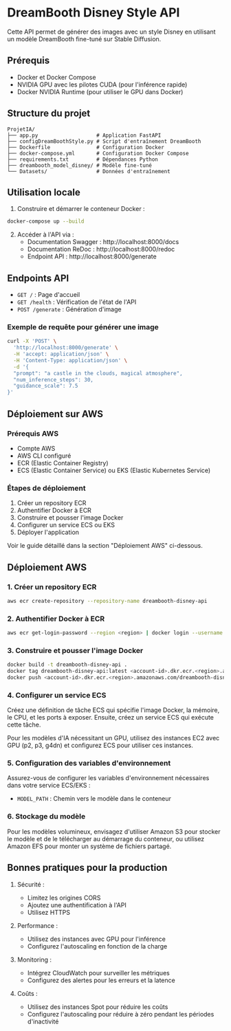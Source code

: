 # DreamBooth Disney Style API

Cette API permet de générer des images avec un style Disney en utilisant un modèle DreamBooth fine-tuné sur Stable Diffusion.

## Prérequis

- Docker et Docker Compose
- NVIDIA GPU avec les pilotes CUDA (pour l'inférence rapide)
- Docker NVIDIA Runtime (pour utiliser le GPU dans Docker)

## Structure du projet

```
ProjetIA/
├── app.py                   # Application FastAPI
├── configDreamBoothStyle.py # Script d'entraînement DreamBooth
├── Dockerfile               # Configuration Docker
├── docker-compose.yml       # Configuration Docker Compose
├── requirements.txt         # Dépendances Python
├── dreambooth_model_disney/ # Modèle fine-tuné
└── Datasets/                # Données d'entraînement
```

## Utilisation locale

1. Construire et démarrer le conteneur Docker :

```bash
docker-compose up --build
```

2. Accéder à l'API via :
   - Documentation Swagger : http://localhost:8000/docs
   - Documentation ReDoc : http://localhost:8000/redoc
   - Endpoint API : http://localhost:8000/generate

## Endpoints API

- `GET /` : Page d'accueil
- `GET /health` : Vérification de l'état de l'API
- `POST /generate` : Génération d'image

### Exemple de requête pour générer une image

```bash
curl -X 'POST' \
  'http://localhost:8000/generate' \
  -H 'accept: application/json' \
  -H 'Content-Type: application/json' \
  -d '{
  "prompt": "a castle in the clouds, magical atmosphere",
  "num_inference_steps": 30,
  "guidance_scale": 7.5
}'
```

## Déploiement sur AWS

### Prérequis AWS

- Compte AWS
- AWS CLI configuré
- ECR (Elastic Container Registry)
- ECS (Elastic Container Service) ou EKS (Elastic Kubernetes Service)

### Étapes de déploiement

1. Créer un repository ECR
2. Authentifier Docker à ECR
3. Construire et pousser l'image Docker
4. Configurer un service ECS ou EKS
5. Déployer l'application

Voir le guide détaillé dans la section "Déploiement AWS" ci-dessous.

## Déploiement AWS

### 1. Créer un repository ECR

```bash
aws ecr create-repository --repository-name dreambooth-disney-api
```

### 2. Authentifier Docker à ECR

```bash
aws ecr get-login-password --region <region> | docker login --username AWS --password-stdin <account-id>.dkr.ecr.<region>.amazonaws.com
```

### 3. Construire et pousser l'image Docker

```bash
docker build -t dreambooth-disney-api .
docker tag dreambooth-disney-api:latest <account-id>.dkr.ecr.<region>.amazonaws.com/dreambooth-disney-api:latest
docker push <account-id>.dkr.ecr.<region>.amazonaws.com/dreambooth-disney-api:latest
```

### 4. Configurer un service ECS

Créez une définition de tâche ECS qui spécifie l'image Docker, la mémoire, le CPU, et les ports à exposer. Ensuite, créez un service ECS qui exécute cette tâche.

Pour les modèles d'IA nécessitant un GPU, utilisez des instances EC2 avec GPU (p2, p3, g4dn) et configurez ECS pour utiliser ces instances.

### 5. Configuration des variables d'environnement

Assurez-vous de configurer les variables d'environnement nécessaires dans votre service ECS/EKS :
- `MODEL_PATH` : Chemin vers le modèle dans le conteneur

### 6. Stockage du modèle

Pour les modèles volumineux, envisagez d'utiliser Amazon S3 pour stocker le modèle et de le télécharger au démarrage du conteneur, ou utilisez Amazon EFS pour monter un système de fichiers partagé.

## Bonnes pratiques pour la production

1. Sécurité :
   - Limitez les origines CORS
   - Ajoutez une authentification à l'API
   - Utilisez HTTPS

2. Performance :
   - Utilisez des instances avec GPU pour l'inférence
   - Configurez l'autoscaling en fonction de la charge

3. Monitoring :
   - Intégrez CloudWatch pour surveiller les métriques
   - Configurez des alertes pour les erreurs et la latence

4. Coûts :
   - Utilisez des instances Spot pour réduire les coûts
   - Configurez l'autoscaling pour réduire à zéro pendant les périodes d'inactivité
